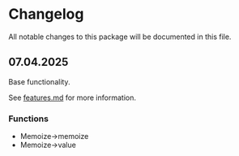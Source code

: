 # Changelog

All notable changes to this package will be documented in this file.

## 07.04.2025

Base functionality.

See [features.md](docs/features.md) for more information.

### Functions
- Memoize->memoize
- Memoize->value
